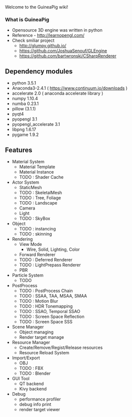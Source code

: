 Welcome to the GuineaPig wiki!

### What is GuineaPig
* Opensource 3D engine was written in python
* Reference - http://learnopengl.com/
* Check smiliar project
    - http://glumpy.github.io/
    - https://github.com/JoshuaSenouf/GLEngine
    - https://github.com/bartwronski/CSharpRenderer

## Dependency modules
 - python 3.5.1
 - Anaconda3-2.4.1 ( https://www.continuum.io/downloads )
 - accelerate 2.0 ( anaconda accelerate library )
 - numpy 1.10.4
 - numba 0.23.1
 - pillow (3.1.1)
 - pyqt4
 - pyopengl 3.1
 - pyopengl_accelerate 3.1
 - libpng 1.6.17
 - pygame 1.9.2

## Features
* Material System
    - Material Template
    - Material Instance
    - TODO : Shader Cache
* Actor System
    - StaticMesh
    - TODO : SkeletalMesh
    - TODO : Tree, Foliage
    - TODO : Landscape
    - Camera
    - Light
    - TODO : SkyBox
* Object
    - TODO : instancing
    - TODO : skinning
* Rendering
    - View Mode
        - Wire, Solid, Lighting, Color
    - Forward Renderer
    - TODO : Deferred Renderer
    - TODO : LightPrepass Renderer
    - PBR
* Particle System
    - TODO
* PostProcess
    - TODO : PostProcess Chain
    - TODO : SSAA, TAA, MSAA, SMAA
    - TODO : Motion Blur
    - TODO : HDR Tonemapping
    - TODO : SSAO, Temporal SSAO
    - TODO : Screen Space Reflection
    - TODO : Screen Space SSS
* Scene Manager
    - Object managing
    - Render target manage
* Resource Manager
    - Create/Remove/Regist/Release resources
    - Resource Reload System
* Import/Export
    - OBJ
    - TODO : FBX
    - TODO : Blender
* GUI Tool
    - QT backend
    - Kivy backend
* Debug
    - performance profiler
    - debug info print
    - render target viewer
